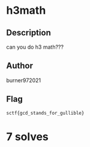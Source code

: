 # h3math

## Description

can you do h3 math???

## Author

burner972021

## Flag

`sctf{gcd_stands_for_gullible}`

# 7 solves
